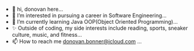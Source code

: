 - 👋 hi, donovan here...
- 👀 I’m interested in pursuing a career in Software Engineering...
- 🌱 I’m currently learning Java OOP(Object Oriented Programming)...
- ✨ Outside of coding, my side interests include reading, sports, sneaker culture, music, and fitness...
- 📫 How to reach me donovan.bonner@icloud.com ...

<!---
donovanbonner/donovanbonner is a ✨ special ✨ repository because its `README.md` (this file) appears on your GitHub profile.
You can click the Preview link to take a look at your changes.
--->
